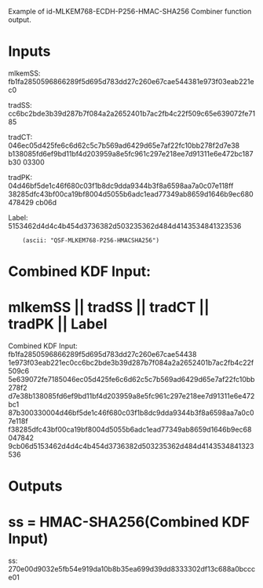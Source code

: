 Example of id-MLKEM768-ECDH-P256-HMAC-SHA256 Combiner function output.

# Inputs
mlkemSS:
fb1fa2850596866289f5d695d783dd27c260e67cae544381e973f03eab221ec0

tradSS:
cc6bc2bde3b39d287b7f084a2a2652401b7ac2fb4c22f509c65e639072fe7185

tradCT:  046ec05d425fe6c6d62c5c7b569ad6429d65e7af22fc10bb278f2d7e38
b138085fd6ef9bd11bf4d203959a8e5fc961c297e218ee7d91311e6e472bc187b30
03300

tradPK:  04d46bf5de1c46f680c03f1b8dc9dda9344b3f8a6598aa7a0c07e118ff
38285dfc43bf00ca19bf8004d5055b6adc1ead77349ab8659d1646b9ec680478429
cb06d

Label:  5153462d4d4c4b454d3736382d503235362d484d4143534841323536

        (ascii: "QSF-MLKEM768-P256-HMACSHA256")


# Combined KDF Input:
#  mlkemSS || tradSS || tradCT || tradPK || Label

Combined KDF Input: fb1fa2850596866289f5d695d783dd27c260e67cae54438
1e973f03eab221ec0cc6bc2bde3b39d287b7f084a2a2652401b7ac2fb4c22f509c6
5e639072fe7185046ec05d425fe6c6d62c5c7b569ad6429d65e7af22fc10bb278f2
d7e38b138085fd6ef9bd11bf4d203959a8e5fc961c297e218ee7d91311e6e472bc1
87b300330004d46bf5de1c46f680c03f1b8dc9dda9344b3f8a6598aa7a0c07e118f
f38285dfc43bf00ca19bf8004d5055b6adc1ead77349ab8659d1646b9ec68047842
9cb06d5153462d4d4c4b454d3736382d503235362d484d4143534841323536


# Outputs
# ss = HMAC-SHA256(Combined KDF Input)

ss:
270e00d9032e5fb54e919da10b8b35ea699d39dd8333302df13c688a0bccce01
